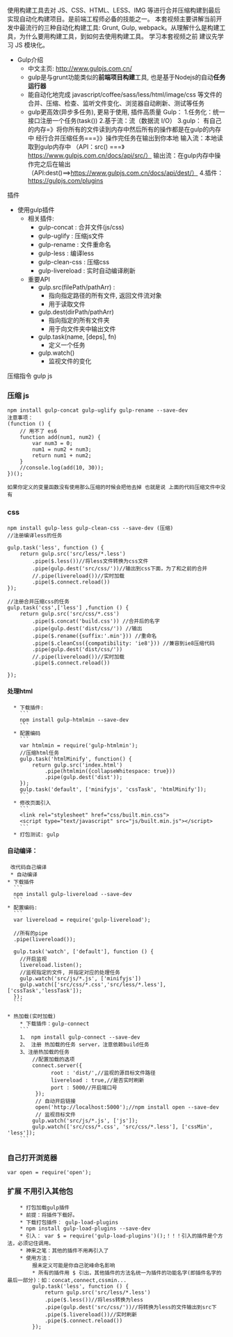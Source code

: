 使用构建工具去对 JS、CSS、HTML、LESS、IMG 等进行合并压缩构建到最后实现自动化构建项目。是前端工程师必备的技能之一。
本套视频主要讲解当前开发中最流行的三种自动化构建工具: Grunt, Gulp, webpack。从理解什么是构建工具，为什么要用构建工具，到如何去使用构建工具。
学习本套视频之前 建议先学习 JS 模块化。

* Gulp介绍
  * 中文主页: http://www.gulpjs.com.cn/
  * gulp是与grunt功能类似的**前端项目构建**工具, 也是基于Nodejs的自动**任务运行器**
  * 能自动化地完成 javascript/coffee/sass/less/html/image/css 等文件的
    合并、压缩、检查、监听文件变化、浏览器自动刷新、测试等任务
  * gulp更高效(异步多任务), 更易于使用, 插件高质量
Gulp：
    1.任务化：统一接口注册一个任务(task())
    2.基于流：流（数据流 I/O）
    3.gulp： 有自己的内存=》将你所有的文件读到内存中然后所有的操作都是在gulp的内存中
           经行合并压缩任务===》》操作完任务在输出到你本地
           输入流：本地读取到gulp内存中  （API：src() ===》https://www.gulpjs.com.cn/docs/api/src/）
           输出流：在gulp内存中操作完之后在输出 （API:dest()==>https://www.gulpjs.com.cn/docs/api/dest/）
    4.插件：https://gulpjs.com/plugins

插件
* 使用gulp插件
  * 相关插件:
    * gulp-concat : 合并文件(js/css)
    * gulp-uglify : 压缩js文件
    * gulp-rename : 文件重命名
    * gulp-less : 编译less
    * gulp-clean-css : 压缩css
    * gulp-livereload : 实时自动编译刷新
  * 重要API
    * gulp.src(filePath/pathArr) : 
      * 指向指定路径的所有文件, 返回文件流对象
      * 用于读取文件
    * gulp.dest(dirPath/pathArr)
      * 指向指定的所有文件夹
      * 用于向文件夹中输出文件
    * gulp.task(name, [deps], fn) 
      * 定义一个任务
    * gulp.watch() 
      * 监视文件的变化

压缩指令 gulp js


### 压缩 js
    npm install gulp-concat gulp-uglify gulp-rename --save-dev
    注意事项：
    (function () {
    	// 用不了 es6
    	function add(num1, num2) {
    		var num3 = 0;
    		num1 = num2 + num3;
    		return num1 + num2;
    	}
    	//console.log(add(10, 30));
    })();
    
    如果你定义的变量函数没有使用那么压缩的时候会把他去掉 也就是说 上面的代码压缩文件中没有

### css
    npm install gulp-less gulp-clean-css --save-dev (压缩)
    //注册编译less的任务

    gulp.task('less', function () {
    	return gulp.src('src/less/*.less')
    		.pipe($.less())//将less文件转换为css文件
    		.pipe(gulp.dest('src/css/'))//输出到css下面，为了和之前的合并
    		//.pipe(livereload())//实时加载
    		.pipe($.connect.reload())
    });
    
    //注册合并压缩css的任务
    gulp.task('css',['less'] ,function () {
    	return gulp.src('src/css/*.css')
    		.pipe($.concat('build.css')) //合并后的名字
    		.pipe(gulp.dest('dist/css/')) //输出
    		.pipe($.rename({suffix:'.min'})) //重命名
    		.pipe($.cleanCss({compatibility: 'ie8'})) //兼容到ie8压缩代码
    		.pipe(gulp.dest('dist/css/'))
    		//.pipe(livereload())//实时加载
    		.pipe($.connect.reload())
    
    });
#### 处理html
      * 下载插件:
        ```
        npm install gulp-htmlmin --save-dev
        ```
      * 配置编码
        ```
        var htmlmin = require('gulp-htmlmin');
        //压缩html任务
        gulp.task('htmlMinify', function() {
            return gulp.src('index.html')
                .pipe(htmlmin({collapseWhitespace: true}))
                .pipe(gulp.dest('dist'));
        });
        gulp.task('default', ['minifyjs', 'cssTask', 'htmlMinify']);
        ```
      * 修改页面引入
        ```
        <link rel="stylesheet" href="css/built.min.css">
        <script type="text/javascript" src="js/built.min.js"></script>
        ```
      * 打包测试: gulp    
#### 自动编译：
     改代码自己编译
     * 自动编译
    * 下载插件
      ```
      npm install gulp-livereload --save-dev
      ```
    * 配置编码:
      ```
      var livereload = require('gulp-livereload');
                
      //所有的pipe
      .pipe(livereload());
      
      gulp.task('watch', ['default'], function () {    
        //开启监视
        livereload.listen();
        //监视指定的文件, 并指定对应的处理任务
        gulp.watch('src/js/*.js', ['minifyjs'])
        gulp.watch(['src/css/*.css','src/less/*.less'], ['cssTask','lessTask']);
      });
      ```
      
    * 热加载(实时加载)
        * 下载插件：gulp-connect
        ```
        1、 npm install gulp-connect --save-dev
        2、 注册 热加载的任务 server，注意依赖build任务 
        3、注册热加载的任务
            //配置加载的选项
            connect.server({
                  root : 'dist/',//监视的源目标文件路径
                  livereload : true,//是否实时刷新
                  port : 5000//开启端口号
             });
             // 自动开启链接
             open('http://localhost:5000');//npm install open --save-dev
             // 监视目标文件
            gulp.watch('src/js/*.js', ['js']);
            gulp.watch(['src/css/*.css', 'src/css/*.less'], ['cssMin', 'less']);
        ```

### 自己打开浏览器 
    var open = require('open');


###  扩展 不用引入其他包
        * 打包加载gulp插件
        * 前提：将插件下载好。
        * 下载打包插件： gulp-load-plugins
        * npm install gulp-load-plugins --save-dev
        * 引入： var $ = require('gulp-load-plugins')();！！！引入的插件是个方法，必须记住调用。
        * 神来之笔：其他的插件不用再引入了
        * 使用方法：
            报未定义可能是你自己驼峰命名影响
            * 所有的插件用 $ 引出，其他插件的方法名统一为插件的功能名字(即插件名字的最后一部分)：如：concat,connect,cssmin...
            gulp.task('less', function () {
  				return gulp.src('src/less/*.less')
			    .pipe($.less())//将less转换为less
			    .pipe(gulp.dest('src/css/'))//将转换为less的文件输出到src下
			    .pipe($.livereload())//实时刷新
			    .pipe($.connect.reload())
			});

